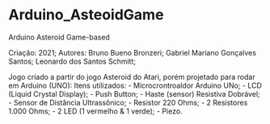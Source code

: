 # Arduino_AsteoidGame
Arduino Asteroid Game-based

Criação: 2021;
Autores: Bruno Bueno Bronzeri;
         Gabriel Mariano Gonçalves Santos;
         Leonardo dos Santos Schmitt;

Jogo criado a partir do jogo Asteroid do Atari, porém projetado para rodar em Arduino (UNO):
Itens utilizados:
         - Microcrontroaldor Arduino UNo;
         - LCD (Liquid Crystal Display);
         - Push Button;
         - Haste (sensor) Resistiva Dobrável;
         - Sensor de Distância Ultrassônico;
         - Resistor 220 Ohms;
         - 2 Resistores 1.000 Ohms;
         - 2 LED (1 vermelho & 1 verde);
         - Piezo.
